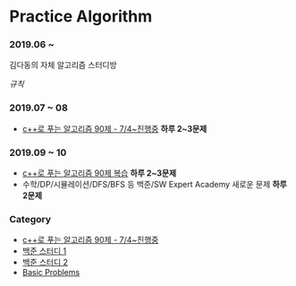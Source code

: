 # Practice Algorithm
### 2019.06 ~
김다동의 자체 알고리즘 스터디방 


*규칙*
### 2019.07 ~ 08
- [c++로 푸는 알고리즘 90제 - 7/4~진행중](https://github.com/iluvdadong/practiceAlgorithms/tree/master/PS_Practice90) __하루 2~3문제__


### 2019.09 ~ 10
- [c++로 푸는 알고리즘 90제 복습](https://github.com/iluvdadong/practiceAlgorithms/tree/master/PS_Practice90) __하루 2~3문제__
- 수학/DP/시뮬레이션/DFS/BFS 등 백준/SW Expert Academy 새로운 문제 __하루 2문제__


### Category
* [c++로 푸는 알고리즘 90제 - 7/4~진행중](https://github.com/iluvdadong/practiceAlgorithms/tree/master/PS_Practice90)
* [백준 스터디 1](https://github.com/iluvdadong/practiceAlgorithms/tree/master/AlgorithmStudy_BJ)
* [백준 스터디 2](https://github.com/iluvdadong/practiceAlgorithms/tree/master/AlgorithmStudy_BJ/AlgorithmStudy_BJ)
* [Basic Problems](https://github.com/iluvdadong/practiceAlgorithms/tree/master/basicProblems_100)
